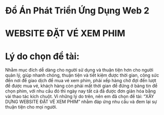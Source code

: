 # Đồ Án Phát Triển Ứng Dụng Web 2
# WEBSITE ĐẶT VÉ XEM PHIM
# Lý do chọn đề tài: 
Nhằm mục đích dễ dàng cho người sử dụng và thuận tiện hơn cho người quản lý, giúp nhanh chóng, thuận tiện và tiết kiệm được thời gian, công sức đến nơi để giao dịch để mua vé xem phim, phải xếp hàng chờ đợi đến lượt để được mua vé, khách hàng còn phải mất thời gian để đứng ở bảng tin để chọn phim, với nhu cầu đó thì ngày nay tất cả đã được đơn giản hóa bằng vài thao tác kích chuột. Vì những lý do trên, nên em đã chọn đề tài: “XÂY DỰNG WEBSITE ĐẶT VÉ XEM PHIM” nhằm đáp ứng nhu cầu và đem lại sự thuận tiện cho mọi người.
